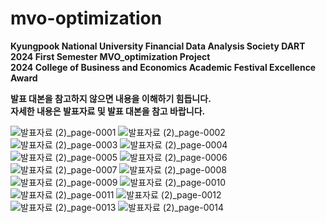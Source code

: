 # mvo-optimization
**Kyungpook National University Financial Data Analysis Society DART**  
**2024 First Semester MVO_optimization Project**  
**2024 College of Business and Economics Academic Festival Excellence Award**  

**발표 대본을 참고하지 않으면 내용을 이해하기 힘듭니다.**  
**자세한 내용은 발표자료 및 발표 대본을 참고 바랍니다.**



![발표자료 (2)_page-0001](https://github.com/user-attachments/assets/8c3fa151-c7f7-4022-8d44-b71f7a802aca)
![발표자료 (2)_page-0002](https://github.com/user-attachments/assets/ad24ed7b-cc74-4c3b-a1bb-0614a28e471a)
![발표자료 (2)_page-0003](https://github.com/user-attachments/assets/e354b1d4-dc6f-4137-8f2a-8adf484658b5)
![발표자료 (2)_page-0004](https://github.com/user-attachments/assets/20684271-52f5-47b3-8683-aae2fb4b0336)
![발표자료 (2)_page-0005](https://github.com/user-attachments/assets/7ebb95bb-ede0-40ec-ac33-c862e5458be3)
![발표자료 (2)_page-0006](https://github.com/user-attachments/assets/cc180546-a40b-4f89-a370-d5c50f5e8e14)
![발표자료 (2)_page-0007](https://github.com/user-attachments/assets/1a1ca732-15a6-4c09-91c2-1cc2aee54ad6)
![발표자료 (2)_page-0008](https://github.com/user-attachments/assets/b83d65e0-a02d-411b-beea-594b79849279)
![발표자료 (2)_page-0009](https://github.com/user-attachments/assets/978c7971-b753-49a3-bd22-c7e0a57e7067)
![발표자료 (2)_page-0010](https://github.com/user-attachments/assets/94c63cf3-14cc-49d1-b4bb-33b12342f640)
![발표자료 (2)_page-0011](https://github.com/user-attachments/assets/135d007e-a685-4e64-8942-47a3e309c86c)
![발표자료 (2)_page-0012](https://github.com/user-attachments/assets/e563b76c-63a5-4a0a-bcf7-64358c10747e)
![발표자료 (2)_page-0013](https://github.com/user-attachments/assets/fc909235-f0f0-431a-baf8-e663d9e64327)
![발표자료 (2)_page-0014](https://github.com/user-attachments/assets/a1d6c92c-e823-4efe-a9cc-7970ee664d69)
